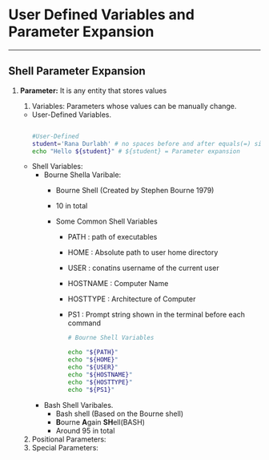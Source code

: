 # User Defined Variables and Parameter Expansion
----

## Shell Parameter Expansion

1. **Parameter:** It is any entity that stores values
    1. Variables: Parameters whose values can be manually change.
      - User-Defined Variables.
        ```bash

        #User-Defined
        student='Rana Durlabh' # no spaces before and after equals(=) sign.
        echo "Hello ${student}" # ${student} = Parameter expansion

        ```
      - Shell Variables:
        - Bourne Shella Varibale:
          - Bourne Shell (Created by Stephen Bourne 1979)
          - 10 in total

          - Some Common Shell Variables
            - PATH : path of executables
            - HOME : Absolute path to user home directory
            - USER : conatins username of the current user 
            - HOSTNAME : Computer Name
            - HOSTTYPE : Architecture of Computer
            - PS1 : Prompt string shown in the terminal before each command

                ```bash
                # Bourne Shell Variables

                echo "${PATH}"
                echo "${HOME}"
                echo "${USER}"
                echo "${HOSTNAME}"
                echo "${HOSTTYPE}"
                echo "${PS1}"

                ```
        - Bash Shell Varibales.
          - Bash shell (Based on the Bourne shell)
          - **B**ourne **A**gain **SH**ell(BASH)
          - Around 95 in total


    2. Positional Parameters: 
    3. Special Parameters: